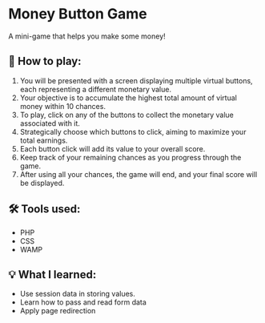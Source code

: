 # Money Button Game
A mini-game that helps you make some money!
<h2>📃 How to play: </h2>
<ol type="1">
    <li>You will be presented with a screen displaying multiple virtual buttons, each representing a different monetary value.</li>
    <li>Your objective is to accumulate the highest total amount of virtual money within 10 chances.</li>
    <li>To play, click on any of the buttons to collect the monetary value associated with it.</li>
    <li>Strategically choose which buttons to click, aiming to maximize your total earnings.</li>
    <li>Each button click will add its value to your overall score.</li>
    <li>Keep track of your remaining chances as you progress through the game.</li>
    <li>After using all your chances, the game will end, and your final score will be displayed.</li>
</ol>

<h2>🛠 Tools used: </h2>
<ul>
    <li>PHP</li>
    <li>CSS</li>
    <li>WAMP</li>
</ul>

<h2>💡 What I learned: </h2>
<ul>
    <li>Use session data in storing values.</li>
    <li>Learn how to pass and read form data</li>
    <li>Apply page redirection </li>
</ul>
